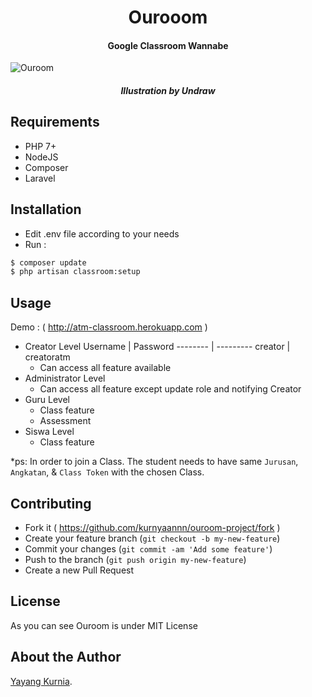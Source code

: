<h1 align="center">Ourooom</h1>
<h4 align="center">Google Classroom Wannabe</h4>


![Ouroom](https://github.com/kurnyaannn/ouroom-project/blob/master/public/asset/auth.jpeg?raw=true)
<h5 align="center">Illustration by Undraw</h5>

## Requirements
* PHP 7+
* NodeJS
* Composer
* Laravel

## Installation
* Edit .env file according to your needs
* Run :
```bash
$ composer update
$ php artisan classroom:setup
```

## Usage
Demo : ( http://atm-classroom.herokuapp.com )

* Creator Level
  Username | Password
  -------- | ---------
  creator  | creatoratm
  * Can access all feature available
* Administrator Level
  * Can access all feature except update role and notifying Creator
* Guru Level
  * Class feature
  * Assessment
* Siswa Level
  * Class feature


*ps: In order to join a Class. The student needs to have same `Jurusan`, `Angkatan`, & `Class Token` with the chosen Class.
  
## Contributing
- Fork it ( https://github.com/kurnyaannn/ouroom-project/fork )
- Create your feature branch (`git checkout -b my-new-feature`)
- Commit your changes (`git commit -am 'Add some feature'`)
- Push to the branch (`git push origin my-new-feature`)
- Create a new Pull Request

## License
As you can see Ouroom is under MIT License

## About the Author
<a href="https://kurnyaannn.github.io">Yayang Kurnia</a>.
